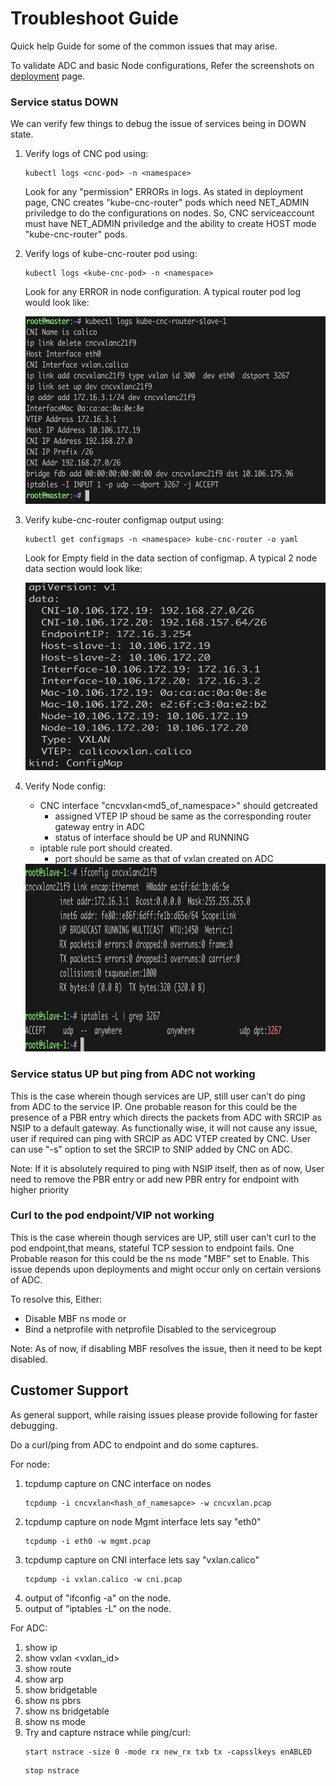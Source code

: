 # Troubleshoot Guide

Quick help Guide for some of the common issues that may arise.

To validate ADC and basic Node configurations, Refer the screenshots on [deployment](README.md) page.

### Service status DOWN

We can verify few things to debug the issue of services being in DOWN state.

1. Verify logs of CNC pod using:

   ```
   kubectl logs <cnc-pod> -n <namespace>
   ```

   Look for any "permission" ERRORs in logs. As stated in deployment page, CNC creates "kube-cnc-router" pods    which need NET_ADMIN priviledge to do the configurations on nodes. So, CNC serviceaccount must have 
   NET_ADMIN priviledge and the ability to create HOST mode "kube-cnc-router" pods.

2. Verify logs of kube-cnc-router pod using:

   ```
   kubectl logs <kube-cnc-pod> -n <namespace>
   ```

   Look for any ERROR in node configuration. A typical router pod log would look like:

   <img src="../images/router-pod-log.png" width="600" height="300">

3. Verify kube-cnc-router configmap output using:

   ```
   kubectl get configmaps -n <namespace> kube-cnc-router -o yaml
   ```
   Look for Empty field in the data section of configmap. A typical 2 node data section would look like:

   <img src="../images/router-cmap-data.png" width="600" height="300">

4. Verify Node config:
   - CNC interface "cncvxlan<md5_of_namespace>" should getcreated
       - assigned VTEP IP shoud be same as the corresponding router gateway entry in ADC
       - status of interface should be UP and RUNNING
   - iptable rule port should created.
       - port should be same as that of vxlan created on ADC
       

   <img src="../images/slave-1.png" width="600" height="300">


### Service status UP but ping from ADC not working

This is the case wherein though services are UP, still user can't do ping from ADC to the service IP. 
One probable reason for this could be the presence of a PBR entry which directs the packets from ADC with SRCIP as NSIP to a default gateway.
As functionally wise, it will not cause any issue, user if required can ping with SRCIP as ADC VTEP created by CNC. User can use "-s" option to set the SRCIP to SNIP added by CNC on ADC.

Note: If it is absolutely required to ping with NSIP itself, then as of now, User need to remove the PBR entry or add new PBR entry for endpoint with higher priority

### Curl to the pod endpoint/VIP not working

This is the case wherein though services are UP, still user can't curl to the pod endpoint,that means, stateful TCP session to endpoint fails. 
One Probable reason for this could be the ns mode "MBF" set to Enable. This issue depends upon deployments and might occur only on certain versions of ADC.

To resolve this, Either:
- Disable MBF ns mode
or
- Bind a netprofile with netprofile Disabled to the servicegroup

Note: As of now, if disabling MBF resolves the issue, then it need to be kept disabled.

## Customer Support

As general support, while raising issues please provide following for faster debugging.

Do a curl/ping from ADC to endpoint and do some captures.

For node:

1. tcpdump capture on CNC interface on nodes
   ```
   tcpdump -i cncvxlan<hash_of_namesapce> -w cncvxlan.pcap
   ```
2. tcpdump capture on node Mgmt interface lets say "eth0"
   ```
   tcpdump -i eth0 -w mgmt.pcap
   ```
3. tcpdump capture on CNI interface lets say "vxlan.calico"
   ```
   tcpdump -i vxlan.calico -w cni.pcap
   ```
4. output of "ifconfig -a" on the node.
5. output of "iptables -L" on the node.


For ADC:
1. show ip
2. show vxlan <vxlan_id>
3. show route
4. show arp
5. show bridgetable
6. show ns pbrs
7. show ns bridgetable
8. show ns mode
9. Try and capture nstrace while ping/curl:
   ```
   start nstrace -size 0 -mode rx new_rx txb tx -capsslkeys enABLED
   ```
   ```
   stop nstrace
   ```
